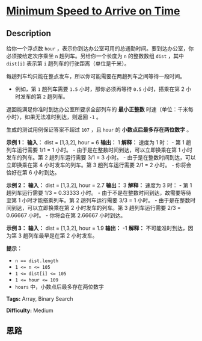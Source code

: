 # [Minimum Speed to Arrive on Time][title]

## Description

给你一个浮点数 `hour` ，表示你到达办公室可用的总通勤时间。要到达办公室，你必须按给定次序乘坐 `n` 趟列车。另给你一个长度为 `n` 的整数数组
`dist` ，其中 `dist[i]` 表示第 `i` 趟列车的行驶距离（单位是千米）。

每趟列车均只能在整点发车，所以你可能需要在两趟列车之间等待一段时间。

  * 例如，第 `1` 趟列车需要 `1.5` 小时，那你必须再等待 `0.5` 小时，搭乘在第 2 小时发车的第 `2` 趟列车。

返回能满足你准时到达办公室所要求全部列车的 **最小正整数** 时速（单位：千米每小时），如果无法准时到达，则返回 `-1` 。

生成的测试用例保证答案不超过 `107` ，且 `hour` 的 **小数点后最多存在两位数字** 。

**示例 1：**
            **输入：** dist = [1,3,2], hour = 6    **输出：** 1    **解释：** 速度为 1 时：    - 第 1 趟列车运行需要 1/1 = 1 小时。    - 由于是在整数时间到达，可以立即换乘在第 1 小时发车的列车。第 2 趟列车运行需要 3/1 = 3 小时。    - 由于是在整数时间到达，可以立即换乘在第 4 小时发车的列车。第 3 趟列车运行需要 2/1 = 2 小时。    - 你将会恰好在第 6 小时到达。    

**示例 2：**
            **输入：** dist = [1,3,2], hour = 2.7    **输出：** 3    **解释：** 速度为 3 时：    - 第 1 趟列车运行需要 1/3 = 0.33333 小时。    - 由于不是在整数时间到达，故需要等待至第 1 小时才能搭乘列车。第 2 趟列车运行需要 3/3 = 1 小时。    - 由于是在整数时间到达，可以立即换乘在第 2 小时发车的列车。第 3 趟列车运行需要 2/3 = 0.66667 小时。    - 你将会在第 2.66667 小时到达。

**示例 3：**
            **输入：** dist = [1,3,2], hour = 1.9    **输出：** -1    **解释：** 不可能准时到达，因为第 3 趟列车最早是在第 2 小时发车。

**提示：**

  * `n == dist.length`
  * `1 <= n <= 105`
  * `1 <= dist[i] <= 105`
  * `1 <= hour <= 109`
  * `hours` 中，小数点后最多存在两位数字


**Tags:** Array, Binary Search

**Difficulty:** Medium

## 思路

[title]: https://leetcode-cn.com/problems/minimum-speed-to-arrive-on-time
